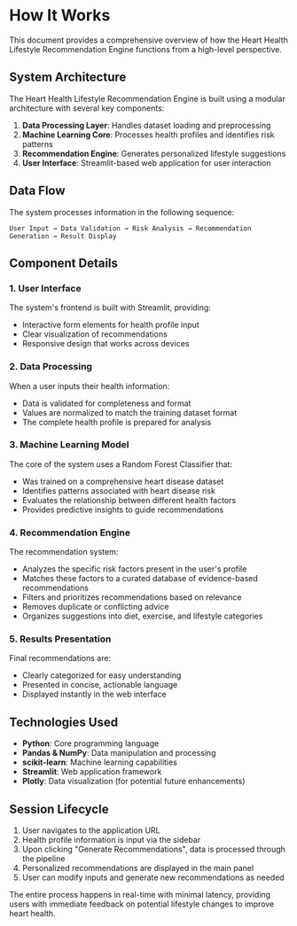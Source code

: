 # How It Works

This document provides a comprehensive overview of how the Heart Health Lifestyle Recommendation Engine functions from a high-level perspective.

## System Architecture

The Heart Health Lifestyle Recommendation Engine is built using a modular architecture with several key components:

1. **Data Processing Layer**: Handles dataset loading and preprocessing
2. **Machine Learning Core**: Processes health profiles and identifies risk patterns
3. **Recommendation Engine**: Generates personalized lifestyle suggestions
4. **User Interface**: Streamlit-based web application for user interaction

## Data Flow

The system processes information in the following sequence:

```
User Input → Data Validation → Risk Analysis → Recommendation Generation → Result Display
```

## Component Details

### 1. User Interface

The system's frontend is built with Streamlit, providing:
- Interactive form elements for health profile input
- Clear visualization of recommendations
- Responsive design that works across devices

### 2. Data Processing

When a user inputs their health information:
- Data is validated for completeness and format
- Values are normalized to match the training dataset format
- The complete health profile is prepared for analysis

### 3. Machine Learning Model

The core of the system uses a Random Forest Classifier that:
- Was trained on a comprehensive heart disease dataset
- Identifies patterns associated with heart disease risk
- Evaluates the relationship between different health factors
- Provides predictive insights to guide recommendations

### 4. Recommendation Engine

The recommendation system:
- Analyzes the specific risk factors present in the user's profile
- Matches these factors to a curated database of evidence-based recommendations
- Filters and prioritizes recommendations based on relevance
- Removes duplicate or conflicting advice
- Organizes suggestions into diet, exercise, and lifestyle categories

### 5. Results Presentation

Final recommendations are:
- Clearly categorized for easy understanding
- Presented in concise, actionable language
- Displayed instantly in the web interface

## Technologies Used

- **Python**: Core programming language
- **Pandas & NumPy**: Data manipulation and processing
- **scikit-learn**: Machine learning capabilities
- **Streamlit**: Web application framework
- **Plotly**: Data visualization (for potential future enhancements)

## Session Lifecycle

1. User navigates to the application URL
2. Health profile information is input via the sidebar
3. Upon clicking "Generate Recommendations", data is processed through the pipeline
4. Personalized recommendations are displayed in the main panel
5. User can modify inputs and generate new recommendations as needed

The entire process happens in real-time with minimal latency, providing users with immediate feedback on potential lifestyle changes to improve heart health. 